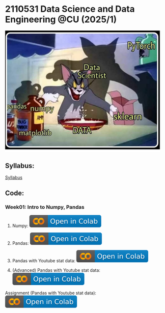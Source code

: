 # 2110531 Data Science and Data Engineering @CU (2025/1)

![alt text](https://github.com/pvateekul/2110531_DSDE_2025s1/blob/main/image/meme.jpeg?raw=true)

## Syllabus:

[Syllabus](slide/DataScience_Syllabus_2025s1_v1.pdf)

## Code:

### Week01: Intro to Numpy, Pandas

1. Numpy: [![Open In Colab](https://github.com/pvateekul/2110531_DSDE_2025s1/blob/main/image/colab-badge.svg?raw=true)](https://colab.research.google.com/github/pvateekul/2110531_DSDE_2025s1/blob/main/code/Week01_Intro_Pandas/1_Numpy.ipynb)

2. Pandas: [![Open In Colab](https://github.com/pvateekul/2110531_DSDE_2025s1/blob/main/image/colab-badge.svg?raw=true)](https://colab.research.google.com/github/pvateekul/2110531_DSDE_2025s1/blob/main/code/Week01_Intro_Pandas/2_Pandas.ipynb)

3. Pandas with Youtube stat data: [![Open In Colab](https://github.com/pvateekul/2110531_DSDE_2025s1/blob/main/image/colab-badge.svg?raw=true)](<https://colab.research.google.com/github/pvateekul/2110531_DSDE_2025s1/blob/main/code/Week01_Intro_Pandas/3_Pandas_%28Dataset_Trending_YouTube_Video_Statistics%29.ipynb>)

4. (Advanced) Pandas with Youtube stat data: [![Open In Colab](https://github.com/pvateekul/2110531_DSDE_2025s1/blob/main/image/colab-badge.svg?raw=true)](<https://colab.research.google.com/github/pvateekul/2110531_DSDE_2025s1/blob/main/code/Week01_Intro_Pandas/4_Advanced_Pandas_%28Dataset_Trending_YouTube_Video_Statistics%29.ipynb>)

Assignment (Pandas with Youtube stat data): [![Open In Colab](https://github.com/pvateekul/2110531_DSDE_2025s1/blob/main/image/colab-badge.svg?raw=true)](https://colab.research.google.com/github/pvateekul/2110531_DSDE_2025s1/blob/main/code/Week01_Intro_Pandas/5_PandasAssignment.ipynb)
